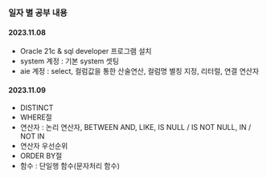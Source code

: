 ### 일자 별 공부 내용

#### 2023.11.08
   -  Oracle 21c & sql developer 프로그램 설치
   -  system 계정 : 기본 system 셋팅
   -  aie 계정 : select, 컬럼값을 통한 산술연산, 컬럼명 별칭 지정, 리터럴, 연결 연산자

#### 2023.11.09
   -  DISTINCT
   -  WHERE절
   -  연산자 : 논리 연산자, BETWEEN AND, LIKE, IS NULL / IS NOT NULL, IN / NOT IN
   -  연산자 우선순위
   -  ORDER BY절
   -  함수 : 단일행 함수(문자처리 함수)
